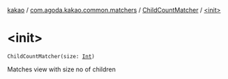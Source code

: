 [kakao](../../index.md) / [com.agoda.kakao.common.matchers](../index.md) / [ChildCountMatcher](index.md) / [&lt;init&gt;](./-init-.md)

# &lt;init&gt;

`ChildCountMatcher(size: `[`Int`](https://kotlinlang.org/api/latest/jvm/stdlib/kotlin/-int/index.html)`)`

Matches view with size no of children

